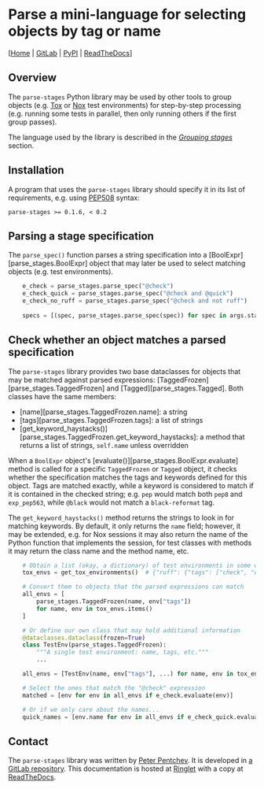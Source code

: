 <!--
SPDX-FileCopyrightText: Peter Pentchev <roam@ringlet.net>
SPDX-License-Identifier: BSD-2-Clause
-->

# Parse a mini-language for selecting objects by tag or name

\[[Home][ringlet-parse-stages] | [GitLab][gitlab] | [PyPI][pypi] | [ReadTheDocs][readthedocs]\]

## Overview

The `parse-stages` Python library may be used by other tools to group
objects (e.g. [Tox] or [Nox] test environments) for step-by-step processing
(e.g. running some tests in parallel, then only running others if the first
group passes).

The language used by the library is described in the
[_Grouping stages_](language.md#grouping-stages-for-step-by-step-execution)
section.

[tox]: https://tox.wiki/en/latest/ "The tox automation project"
[nox]: https://nox.thea.codes/en/stable/ "The nox flexible automation tool"

## Installation

A program that uses the `parse-stages` library should specify it in
its list of requirements, e.g. using [PEP508][pep508] syntax:

    parse-stages >= 0.1.6, < 0.2

[pep508]: https://peps.python.org/pep-0508/ "PEP 508 – Dependency specification for Python Software Packages"

## Parsing a stage specification

The `parse_spec()` function parses a string specification into
a [BoolExpr][parse_stages.BoolExpr] object that may later be used to
select matching objects (e.g. test environments).

``` py
    e_check = parse_stages.parse_spec("@check")
    e_check_quick = parse_stages.parse_spec("@check and @quick")
    e_check_no_ruff = parse_stages.parse_spec("@check and not ruff")
    
    specs = [(spec, parse_stages.parse_spec(spec)) for spec in args.stage_specs]
```

## Check whether an object matches a parsed specification

The `parse-stages` library provides two base dataclasses for objects that
may be matched against parsed expressions:
[TaggedFrozen][parse_stages.TaggedFrozen] and [Tagged][parse_stages.Tagged].
Both classes have the same members:

- [name][parse_stages.TaggedFrozen.name]: a string
- [tags][parse_stages.TaggedFrozen.tags]: a list of strings
- [get_keyword_haystacks()][parse_stages.TaggedFrozen.get_keyword_haystacks]:
  a method that returns a list of strings,
  `self.name` unless overridden

When a `BoolExpr` object's [evaluate()][parse_stages.BoolExpr.evaluate]
method is called for a specific
`TaggedFrozen` or `Tagged` object, it checks whether the specification
matches the tags and keywords defined for this object. Tags are matched
exactly, while a keyword is considered to match if it is contained in
the checked string; e.g. `pep` would match both `pep8` and `exp_pep563`,
while `@black` would not match a `black-reformat` tag.

The `get_keyword_haystacks()` method returns the strings to look in for
matching keywords. By default, it only returns the `name` field;
however, it may be extended, e.g. for Nox sessions it may also return
the name of the Python function that implements the session, for test
classes with methods it may return the class name and the method name, etc.

``` py
    # Obtain a list (okay, a dictionary) of test environments in some way
    tox_envs = get_tox_environments()  # {"ruff": {"tags": ["check", "quick"]}, ...}

    # Convert them to objects that the parsed expressions can match
    all_envs = [
        parse_stages.TaggedFrozen(name, env["tags"])
        for name, env in tox_envs.items()
    ]

    # Or define our own class that may hold additional information
    @dataclasses.dataclass(frozen=True)
    class TestEnv(parse_stages.TaggedFrozen):
        """A single test environment: name, tags, etc."""
        ...

    all_envs = [TestEnv(name, env["tags"], ...) for name, env in tox_envs.items()]

    # Select the ones that match the "@check" expression
    matched = [env for env in all_envs if e_check.evaluate(env)]

    # Or if we only care about the names...
    quick_names = [env.name for env in all_envs if e_check_quick.evaluate(env)]
```

## Contact

The `parse-stages` library was written by [Peter Pentchev][roam].
It is developed in [a GitLab repository][gitlab]. This documentation is
hosted at [Ringlet][ringlet-parse-stages] with a copy at [ReadTheDocs][readthedocs].

[roam]: mailto:roam@ringlet.net "Peter Pentchev"
[gitlab]: https://gitlab.com/ppentchev/parse-stages "The parse-stages GitLab repository"
[pypi]: https://pypi.org/project/parse-stages/ "The parse-stages Python Package Index page"
[readthedocs]: https://parse-stages.readthedocs.io/ "The parse-stages ReadTheDocs page"
[ringlet-parse-stages]: https://devel.ringlet.net/devel/parse-stages/ "The Ringlet parse-stages homepage"

